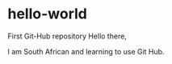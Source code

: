 # hello-world
First Git-Hub repository
Hello there,

I am South African and learning to use Git Hub.
